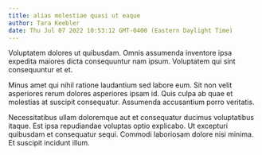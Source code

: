 ```yaml
---
title: alias molestiae quasi ut eaque
author: Tara Keebler
date: Thu Jul 07 2022 10:53:12 GMT-0400 (Eastern Daylight Time)
---
```

Voluptatem dolores ut quibusdam. Omnis assumenda inventore ipsa expedita maiores dicta consequuntur nam ipsum. Voluptatem qui sint consequuntur et et.

 Minus amet qui nihil ratione laudantium sed labore eum. Sit non velit asperiores rerum dolores asperiores ipsam id. Quis culpa ab quae et molestias at suscipit consequatur. Assumenda accusantium porro veritatis.

 Necessitatibus ullam doloremque aut et consequatur ducimus voluptatibus itaque. Est ipsa repudiandae voluptas optio explicabo. Ut excepturi quibusdam et consequatur sequi. Commodi laboriosam dolore nisi minima. Et suscipit incidunt illum.